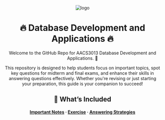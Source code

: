<div align="center">

  <img src="src/banner.svg" alt="logo" height="auto" />
  <h1>🔥 Database Development and Applications 🔥</h1>
  
  <p>
    Welcome to the GitHub Repo for AACS3013 Database Development and Applications. 💯  
  </p> 
  
  <p>This repository is designed to help students focus on important topics, spot key questions for midterm and final exams, and enhance their skills in answering questions effectively. Whether you're revising or just starting your preparation, this guide is your companion to succeed!
  </p>

## 📖 What’s Included
<h4>
    <a href="https://github.com/Joan0018/AACS3013-202409/tree/main/Important%20Notes">Important Notes</a>
  <span> · </span>
    <a href="https://github.com/Joan0018/AACS3013-202409/tree/main/Exercise">Exercise</a>
  <span> · </span>
    <a href="https://github.com/Joan0018/AACS3013-202409/tree/main/Answering%20Strategies">Answering Strategies</a>
  </h4>
</div>

<br />
